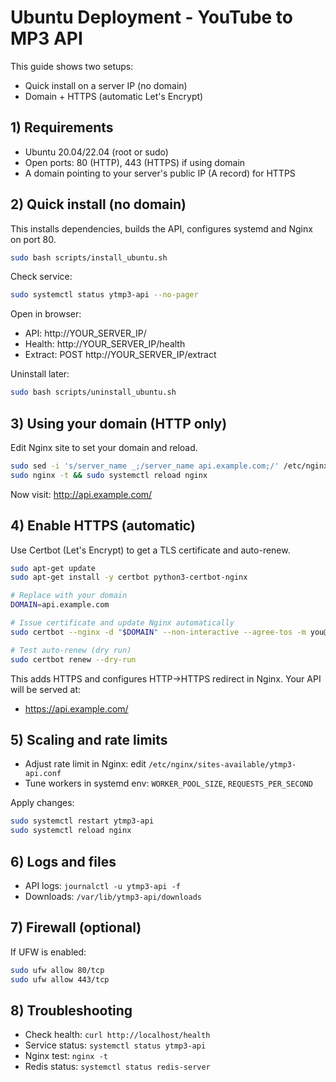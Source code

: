 # Ubuntu Deployment - YouTube to MP3 API

This guide shows two setups:
- Quick install on a server IP (no domain)
- Domain + HTTPS (automatic Let's Encrypt)

## 1) Requirements
- Ubuntu 20.04/22.04 (root or sudo)
- Open ports: 80 (HTTP), 443 (HTTPS) if using domain
- A domain pointing to your server's public IP (A record) for HTTPS

## 2) Quick install (no domain)
This installs dependencies, builds the API, configures systemd and Nginx on port 80.

```bash
sudo bash scripts/install_ubuntu.sh
```

Check service:
```bash
sudo systemctl status ytmp3-api --no-pager
```

Open in browser:
- API: http://YOUR_SERVER_IP/
- Health: http://YOUR_SERVER_IP/health
- Extract: POST http://YOUR_SERVER_IP/extract

Uninstall later:
```bash
sudo bash scripts/uninstall_ubuntu.sh
```

## 3) Using your domain (HTTP only)
Edit Nginx site to set your domain and reload.

```bash
sudo sed -i 's/server_name _;/server_name api.example.com;/' /etc/nginx/sites-available/ytmp3-api.conf
sudo nginx -t && sudo systemctl reload nginx
```

Now visit: http://api.example.com/

## 4) Enable HTTPS (automatic)
Use Certbot (Let's Encrypt) to get a TLS certificate and auto-renew.

```bash
sudo apt-get update
sudo apt-get install -y certbot python3-certbot-nginx

# Replace with your domain
DOMAIN=api.example.com

# Issue certificate and update Nginx automatically
sudo certbot --nginx -d "$DOMAIN" --non-interactive --agree-tos -m you@example.com --redirect

# Test auto-renew (dry run)
sudo certbot renew --dry-run
```

This adds HTTPS and configures HTTP->HTTPS redirect in Nginx. Your API will be served at:
- https://api.example.com/

## 5) Scaling and rate limits
- Adjust rate limit in Nginx: edit `/etc/nginx/sites-available/ytmp3-api.conf`
- Tune workers in systemd env: `WORKER_POOL_SIZE`, `REQUESTS_PER_SECOND`

Apply changes:
```bash
sudo systemctl restart ytmp3-api
sudo systemctl reload nginx
```

## 6) Logs and files
- API logs: `journalctl -u ytmp3-api -f`
- Downloads: `/var/lib/ytmp3-api/downloads`

## 7) Firewall (optional)
If UFW is enabled:
```bash
sudo ufw allow 80/tcp
sudo ufw allow 443/tcp
```

## 8) Troubleshooting
- Check health: `curl http://localhost/health`
- Service status: `systemctl status ytmp3-api`
- Nginx test: `nginx -t`
- Redis status: `systemctl status redis-server`

